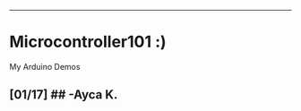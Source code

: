 ------------------------------------------------------------
# Microcontroller101 :) 
My Arduino Demos










[01/17]
                                        ## -Ayca K.
------------------------------------------------------------
